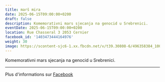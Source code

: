 ```yaml
---
title: marš mira
date: 2025-06-15T09:00:00+0200
draft: false
description: Komemorativni mars sjecanja na genocid u Srebrenici.
eventDate: 2025-06-15T09:00:00+0200
location: Rue Chasseral 3 2053 Cernier
facebook_id: '1403473444164976'
weight: 30
image: https://scontent-sjc6-1.xx.fbcdn.net/v/t39.30808-6/496358384_1007574214836511_4806363768185633011_n.jpg?_nc_cat=102&ccb=1-7&_nc_sid=9e60e4&_nc_ohc=0Z7esn4DN38Q7kNvwF4V2Hz&_nc_oc=AdktBK4JqzkyMUws_q-DJpa_VVxxVLIXRzviyqycI3w2nq0UI5bXmUN0adIlwV_dKpY&_nc_zt=23&_nc_ht=scontent-sjc6-1.xx&edm=ABTKTjYEAAAA&_nc_gid=hfC945ViG_iVNnVdZt5kUQ&oh=00_AfdjXSYA9ZUvaPQ5H8whihbFtURFCy3mFofb4sbbsWTHeQ&oe=68FE06AE
---
```


Komemorativni mars sjecanja na genocid u Srebrenici.

---

Plus d'informations sur [Facebook](https://facebook.com/events/1403473444164976)